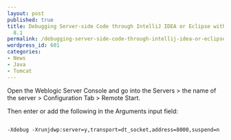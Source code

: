 ```yaml
---
layout: post
published: true
title: Debugging Server-side Code through IntelliJ IDEA or Eclipse with BEA Weblogic
  8.1
permalink: /debugging-server-side-code-through-intellij-idea-or-eclipse-with-bea-weblogic-81/
wordpress_id: 601
categories:
- News
- Java
- Tomcat
---
```



Open the Weblogic Server Console and go into the Servers > the name of the server > Configuration Tab > Remote Start.

Then enter or add the following in the Arguments input field:

```

-Xdebug -Xrunjdwp:server=y,transport=dt_socket,address=8000,suspend=n

```

